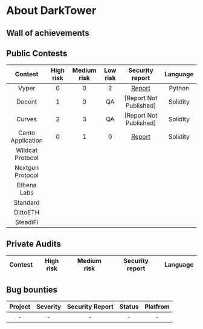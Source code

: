 # About DarkTower

## Wall of achievements

## Public Contests
| Contest | High risk | Medium risk | Low risk | Security report | Language |
|:--:|:--:|:--:|:--:|:--:|:--:|
| Vyper |  0 | 0 | 2 | [Report](https://www.codehawks.com/report/cll5rujmw0001js08menkj7hc) | Python |
| Decent | 1 | 0 | QA | [Report Not Published]| Solidity |
| Curves | 2 | 3 | QA | [Report Not Published] | Solidity |
| Canto Application | 0 | 1 | 0 | [Report](https://code4rena.com/reports/2023-11-canto)| Solidity |
| Wildcat Protocol ||||||
| Nextgen Protocol ||||||
| Ethena Labs ||||||
| Standard ||||||
| DittoETH ||||||
| SteadiFi ||||||

## Private Audits
| Contest | High risk | Medium risk | Security report  | Language |
|:--:|:--:|:--:|:--:|:--:|


## Bug bounties
| Project | Severity | Security Report | Status | Platfrom
|:--:|:--:|:--:|:--:|:--:|
| - | - | - | - | - |

